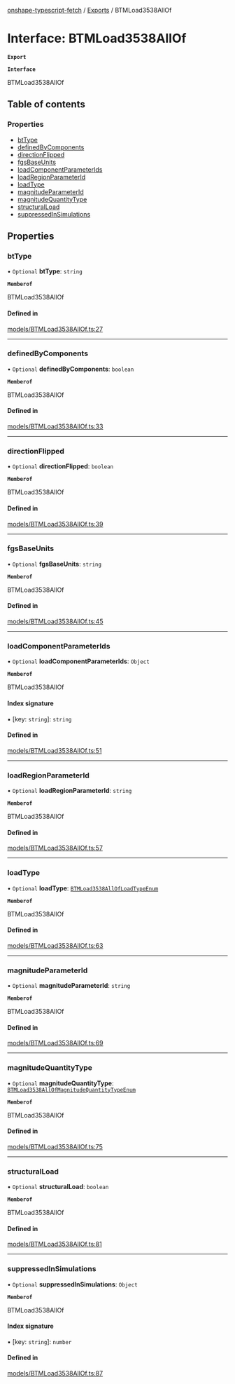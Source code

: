 [onshape-typescript-fetch](../README.md) / [Exports](../modules.md) / BTMLoad3538AllOf

# Interface: BTMLoad3538AllOf

**`Export`**

**`Interface`**

BTMLoad3538AllOf

## Table of contents

### Properties

- [btType](BTMLoad3538AllOf.md#bttype)
- [definedByComponents](BTMLoad3538AllOf.md#definedbycomponents)
- [directionFlipped](BTMLoad3538AllOf.md#directionflipped)
- [fgsBaseUnits](BTMLoad3538AllOf.md#fgsbaseunits)
- [loadComponentParameterIds](BTMLoad3538AllOf.md#loadcomponentparameterids)
- [loadRegionParameterId](BTMLoad3538AllOf.md#loadregionparameterid)
- [loadType](BTMLoad3538AllOf.md#loadtype)
- [magnitudeParameterId](BTMLoad3538AllOf.md#magnitudeparameterid)
- [magnitudeQuantityType](BTMLoad3538AllOf.md#magnitudequantitytype)
- [structuralLoad](BTMLoad3538AllOf.md#structuralload)
- [suppressedInSimulations](BTMLoad3538AllOf.md#suppressedinsimulations)

## Properties

### btType

• `Optional` **btType**: `string`

**`Memberof`**

BTMLoad3538AllOf

#### Defined in

[models/BTMLoad3538AllOf.ts:27](https://github.com/toebes/onshape-typescript-fetch/blob/3e11ae1/models/BTMLoad3538AllOf.ts#L27)

___

### definedByComponents

• `Optional` **definedByComponents**: `boolean`

**`Memberof`**

BTMLoad3538AllOf

#### Defined in

[models/BTMLoad3538AllOf.ts:33](https://github.com/toebes/onshape-typescript-fetch/blob/3e11ae1/models/BTMLoad3538AllOf.ts#L33)

___

### directionFlipped

• `Optional` **directionFlipped**: `boolean`

**`Memberof`**

BTMLoad3538AllOf

#### Defined in

[models/BTMLoad3538AllOf.ts:39](https://github.com/toebes/onshape-typescript-fetch/blob/3e11ae1/models/BTMLoad3538AllOf.ts#L39)

___

### fgsBaseUnits

• `Optional` **fgsBaseUnits**: `string`

**`Memberof`**

BTMLoad3538AllOf

#### Defined in

[models/BTMLoad3538AllOf.ts:45](https://github.com/toebes/onshape-typescript-fetch/blob/3e11ae1/models/BTMLoad3538AllOf.ts#L45)

___

### loadComponentParameterIds

• `Optional` **loadComponentParameterIds**: `Object`

**`Memberof`**

BTMLoad3538AllOf

#### Index signature

▪ [key: `string`]: `string`

#### Defined in

[models/BTMLoad3538AllOf.ts:51](https://github.com/toebes/onshape-typescript-fetch/blob/3e11ae1/models/BTMLoad3538AllOf.ts#L51)

___

### loadRegionParameterId

• `Optional` **loadRegionParameterId**: `string`

**`Memberof`**

BTMLoad3538AllOf

#### Defined in

[models/BTMLoad3538AllOf.ts:57](https://github.com/toebes/onshape-typescript-fetch/blob/3e11ae1/models/BTMLoad3538AllOf.ts#L57)

___

### loadType

• `Optional` **loadType**: [`BTMLoad3538AllOfLoadTypeEnum`](../modules.md#btmload3538allofloadtypeenum-1)

**`Memberof`**

BTMLoad3538AllOf

#### Defined in

[models/BTMLoad3538AllOf.ts:63](https://github.com/toebes/onshape-typescript-fetch/blob/3e11ae1/models/BTMLoad3538AllOf.ts#L63)

___

### magnitudeParameterId

• `Optional` **magnitudeParameterId**: `string`

**`Memberof`**

BTMLoad3538AllOf

#### Defined in

[models/BTMLoad3538AllOf.ts:69](https://github.com/toebes/onshape-typescript-fetch/blob/3e11ae1/models/BTMLoad3538AllOf.ts#L69)

___

### magnitudeQuantityType

• `Optional` **magnitudeQuantityType**: [`BTMLoad3538AllOfMagnitudeQuantityTypeEnum`](../modules.md#btmload3538allofmagnitudequantitytypeenum-1)

**`Memberof`**

BTMLoad3538AllOf

#### Defined in

[models/BTMLoad3538AllOf.ts:75](https://github.com/toebes/onshape-typescript-fetch/blob/3e11ae1/models/BTMLoad3538AllOf.ts#L75)

___

### structuralLoad

• `Optional` **structuralLoad**: `boolean`

**`Memberof`**

BTMLoad3538AllOf

#### Defined in

[models/BTMLoad3538AllOf.ts:81](https://github.com/toebes/onshape-typescript-fetch/blob/3e11ae1/models/BTMLoad3538AllOf.ts#L81)

___

### suppressedInSimulations

• `Optional` **suppressedInSimulations**: `Object`

**`Memberof`**

BTMLoad3538AllOf

#### Index signature

▪ [key: `string`]: `number`

#### Defined in

[models/BTMLoad3538AllOf.ts:87](https://github.com/toebes/onshape-typescript-fetch/blob/3e11ae1/models/BTMLoad3538AllOf.ts#L87)
